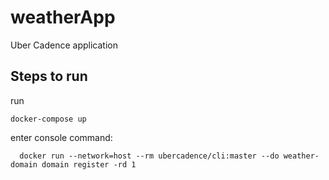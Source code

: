 # weatherApp
Uber Cadence application

## Steps to run
run 
```
docker-compose up
```
enter console command:
```
  docker run --network=host --rm ubercadence/cli:master --do weather-domain domain register -rd 1
```
